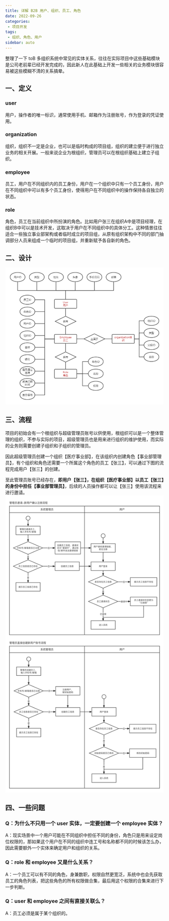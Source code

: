 ```yaml
---
title: 详解 B2B 用户、组织、员工、角色
date: 2022-09-26
categories:
 - 项目开发
tags:
 - 组织、角色、用户
sidebar: auto
---
```


整理了一下 toB 多组织系统中常见的实体关系，往往在实际项目中这些基础模块是公司老前辈已经开发完成的，因此新人在此基础上开发一些相关的业务模块很容易被这些模糊不清的关系搞晕。

## 一、定义

### user
用户，操作者的唯一标识，通常使用手机、邮箱作为注册账号，作为登录的凭证使用。
### organization
组织，组织不一定是企业，也可以是临时构成的项目组，组织的建立便于进行独立业务的相关开展。一般来说企业为根组织，管理员可以在根组织基础上建立子组织。

### employee
员工，用户在不同组织内的员工身份，用户在一个组织中只有一个员工身份，用户在不同组织中可以有多个员工身份，使得用户在不同组织中的操作保持各自独立的状态。
### role 
角色，员工在当前组织中所扮演的角色。比如用户张三在组织A中是项目经理，在组织B中可以是技术开发，这取决于用户在不同组织中的具体分工。这种情景往往适合一些独立事业部架构或者临时成立的项目组，从原有组织架构中不同的部门抽调部分人员来组成一个临时的项目组，并重新赋予各自新的角色。

## 二、设计
![sample](../../files/images/20220926/1.png)
## 三、流程
项目的初始会有一个根组织与超级管理员账号以供使用，根组织可以是一个整体管理的组织，不参与实际的项目，超级管理员也是用来进行组织的维护使用，而实际的业务则需要创建子组织和子组织的管理员。

因此超级管理员创建一个组织【医疗事业部】，在该组织内创建角色【事业部管理员】，有个组织和角色还需要一个所属这个角色的员工【张三】，可以通过下图的流程完成用户【张三】的创建。

至此管理员账号已经存在，**即用户【张三】，在组织【医疗事业部】以员工【张三】的身份中担任【事业部管理员】**，后续的人员操作都可以让【张三】使用该流程来进行邀请。
![sample](../../files/images/20220926/2.png)
## 四、一些问题
### Q：为什么不只用一个 user 实体，一定要创建一个 employee 实体？

A：现实场景中一个用户可能在不同组织中担任不同的身份，角色只是用来设定岗位权限的，那如果这个用户在不同的组织中连工号和名称都不同的时候该怎么办，因此需要额外一个实体来确定用户和组织的关系。

### Q：role 和 employee 又是什么关系？

A：一个员工可以有不同的角色，身兼数职，权限自然更宽泛，系统中也会先获取员工的角色列表，把这些角色的所有权限做合集，最后用这个权限的合集来进行下一步判断。

### Q：user 和 employee 之间有直接关联么？

A：员工必须是属于某个组织的。